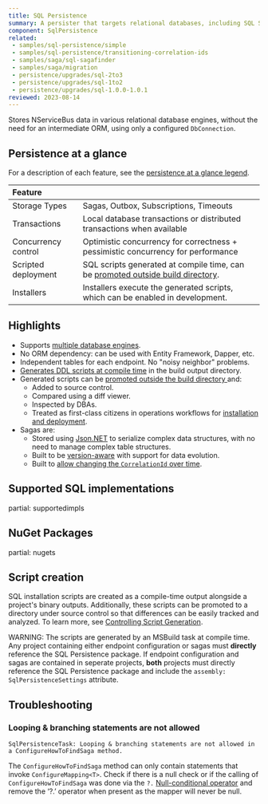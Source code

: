```yaml
---
title: SQL Persistence
summary: A persister that targets relational databases, including SQL Server, Oracle, MySQL, PostgreSQL, AWS Aurora MySQL and AWS Aurora PostgreSQL 
component: SqlPersistence
related:
 - samples/sql-persistence/simple
 - samples/sql-persistence/transitioning-correlation-ids
 - samples/saga/sql-sagafinder
 - samples/saga/migration
 - persistence/upgrades/sql-2to3
 - persistence/upgrades/sql-1to2
 - persistence/upgrades/sql-1.0.0-1.0.1
reviewed: 2023-08-14
---
```



Stores NServiceBus data in various relational database engines, without the need for an intermediate ORM, using only a configured `DbConnection`.

## Persistence at a glance

For a description of each feature, see the [persistence at a glance legend](/persistence/#persistence-at-a-glance).

|Feature                    |   |
|:---                       |---
|Storage Types              |Sagas, Outbox, Subscriptions, Timeouts
|Transactions               |Local database transactions or distributed transactions when available
|Concurrency control        |Optimistic concurrency for correctness + pessimistic concurrency for performance
|Scripted deployment        |SQL scripts generated at compile time, can be [promoted outside build directory](controlling-script-generation.md#promotion).
|Installers                 |Installers execute the generated scripts, which can be enabled in development.



## Highlights

* Supports [multiple database engines](#supported-sql-implementations).
* No ORM dependency: can be used with Entity Framework, Dapper, etc.
* Independent tables for each endpoint. No "noisy neighbor" problems.
* [Generates DDL scripts at compile time](controlling-script-generation.md) in the build output directory.
* Generated scripts can be [promoted outside the build directory ](controlling-script-generation.md#promotion) and:
  * Added to source control.
  * Compared using a diff viewer.
  * Inspected by DBAs.
  * Treated as first-class citizens in operations workflows for [installation and deployment](install.md).
* Sagas are:
  * Stored using [Json.NET](https://www.newtonsoft.com/json) to serialize complex data structures, with no need to manage complex table structures.
  * Built to be [version-aware](saga.md#json-net-settings-custom-settings-version-specific-type-specific-deserialization-settings) with support for data evolution.
  * Built to [allow changing the `CorrelationId` over time](saga.md#correlation-ids).


## Supported SQL implementations

partial: supportedimpls


## NuGet Packages

partial: nugets


## Script creation

SQL installation scripts are created as a compile-time output alongside a project's binary outputs. Additionally, these scripts can be promoted to a directory under source control so that differences can be easily tracked and analyzed. To learn more, see [Controlling Script Generation](/persistence/sql/controlling-script-generation.md).

WARNING: The scripts are generated by an MSBuild task at compile time. Any project containing either endpoint configuration or sagas must **directly** reference the SQL Persistence package. If endpoint configuration and sagas are contained in seperate projects, **both** projects must directly reference the SQL Persistence package and include the `assembly: SqlPersistenceSettings` attribute.

## Troubleshooting

### Looping & branching statements are not allowed

```
SqlPersistenceTask: Looping & branching statements are not allowed in a ConfigureHowToFindSaga method.
```

The `ConfigureHowToFindSaga` method can only contain statements that invoke `ConfigureMapping<T>`. Check if there is a null check or if the calling of `ConfigureHowToFindSaga` was done via the `?.` [Null-conditional operator](https://docs.microsoft.com/en-us/dotnet/csharp/language-reference/operators/member-access-operators#null-conditional-operators--and-) and remove the ‘?.’ operator when present as the mapper will never be null.
